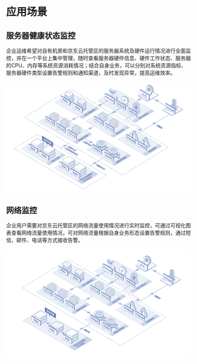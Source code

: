 ﻿# 应用场景
## 服务器健康状态监控
企业运维希望对自有机房和京东云托管区的服务器系统及硬件运行情况进行全面监控，并在一个平台上集中管理，随时查看服务器硬件信息、硬件工作状态、服务器的CPU、内存等系统资源消耗情况；结合自身业务，可以分别对系统资源指标、服务器硬件类型设置告警规则和通知渠道，及时发现异常，提高运维效率。

![应用场景](../../../../image/AIDC/ARGUS-Monitoring/Argus-Application-Scenarios-1.png)

## 网络监控
企业用户需要对京东云托管区的网络流量使用情况进行实时监控，可通过可视化图表查看网络流量使用情况，可对网络流量根据自身业务形态设置告警规则，通过短信、邮件、电话等方式接收告警。

![应用场景](../../../../image/AIDC/ARGUS-Monitoring/Argus-Application-Scenarios-2.png)
